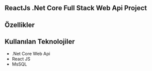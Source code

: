 ## ReactJs .Net Core Full Stack Web Api Project


## Özellikler


## Kullanılan Teknolojiler

- .Net Core Web Api
- React JS
- MsSQL 








